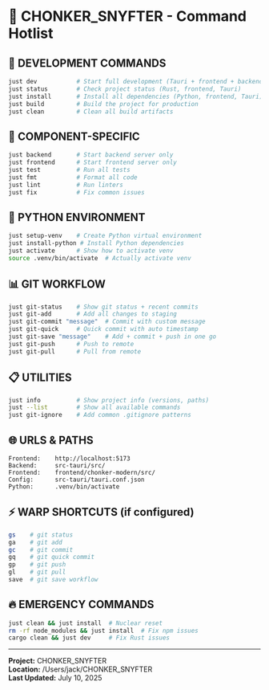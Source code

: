 # 🐹 CHONKER_SNYFTER - Command Hotlist

## 🚀 DEVELOPMENT COMMANDS
```bash
just dev           # Start full development (Tauri + frontend + backend)
just status        # Check project status (Rust, frontend, Tauri)
just install       # Install all dependencies (Python, frontend, Tauri)
just build         # Build the project for production
just clean         # Clean all build artifacts
```

## 🔧 COMPONENT-SPECIFIC
```bash
just backend       # Start backend server only
just frontend      # Start frontend server only
just test          # Run all tests
just fmt           # Format all code
just lint          # Run linters
just fix           # Fix common issues
```

## 🐍 PYTHON ENVIRONMENT
```bash
just setup-venv    # Create Python virtual environment
just install-python # Install Python dependencies
just activate      # Show how to activate venv
source .venv/bin/activate  # Actually activate venv
```

## 📊 GIT WORKFLOW
```bash
just git-status    # Show git status + recent commits
just git-add       # Add all changes to staging
just git-commit "message"  # Commit with custom message
just git-quick     # Quick commit with auto timestamp
just git-save "message"    # Add + commit + push in one go
just git-push      # Push to remote
just git-pull      # Pull from remote
```

## 📋 UTILITIES
```bash
just info          # Show project info (versions, paths)
just --list        # Show all available commands
just git-ignore    # Add common .gitignore patterns
```

## 🌐 URLS & PATHS
```
Frontend:    http://localhost:5173
Backend:     src-tauri/src/
Frontend:    frontend/chonker-modern/src/
Config:      src-tauri/tauri.conf.json
Python:      .venv/bin/activate
```

## ⚡ WARP SHORTCUTS (if configured)
```bash
gs    # git status
ga    # git add
gc    # git commit
gq    # git quick commit
gp    # git push
gl    # git pull
save  # git save workflow
```

## 🔥 EMERGENCY COMMANDS
```bash
just clean && just install  # Nuclear reset
rm -rf node_modules && just install  # Fix npm issues
cargo clean && just dev     # Fix Rust issues
```

---
**Project:** CHONKER_SNYFTER  
**Location:** /Users/jack/CHONKER_SNYFTER  
**Last Updated:** July 10, 2025
